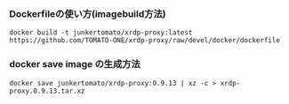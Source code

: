### Dockerfileの使い方(imagebuild方法)
```
docker build -t junkertomato/xrdp-proxy:latest https://github.com/TOMATO-ONE/xrdp-proxy/raw/devel/docker/dockerfile
```


### docker save image の生成方法
```
docker save junkertomato/xrdp-proxy:0.9.13 | xz -c > xrdp-proxy.0.9.13.tar.xz
```

